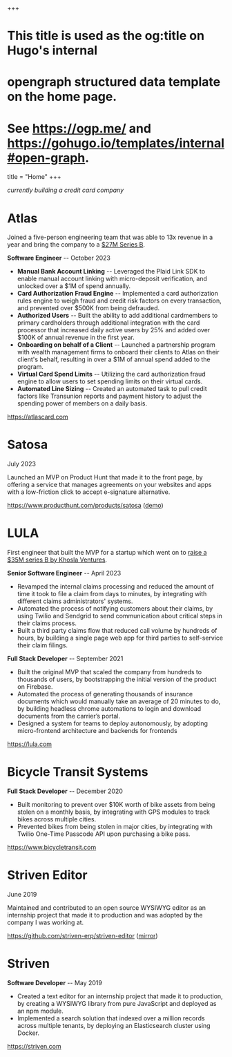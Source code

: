 +++
# This title is used as the og:title on Hugo's internal
# opengraph structured data template on the home page.
# See https://ogp.me/ and https://gohugo.io/templates/internal#open-graph.
title = "Home"
+++

*currently building a credit card company*

# Atlas

Joined a five-person engineering team that was able to 13x revenue in a year and bring the company to a [$27M Series B](https://www.prnewswire.com/news-releases/atlas-card-raises-fresh-capital-and-announces-major-company-milestones-302328649.html).

**Software Engineer** -- October 2023

- **Manual Bank Account Linking** -- Leveraged the Plaid Link SDK to enable manual account linking with micro-deposit verification, and unlocked over a $1M of spend annually.
- **Card Authorization Fraud Engine** -- Implemented a card authorization rules engine to weigh fraud and credit risk factors on every transaction, and prevented over $500K from being defrauded.
- **Authorized Users** -- Built the ability to add additional cardmembers to primary cardholders through additional integration with the card processor that increased daily active users by 25% and added over $100K of annual revenue in the first year.
- **Onboarding on behalf of a Client** -- Launched a partnership program with wealth management firms to onboard their clients to Atlas on their client's behalf, resulting in over a $1M of annual spend added to the program.
- **Virtual Card Spend Limits** -- Utilizing the card authorization fraud engine to allow users to set spending limits on their virtual cards.
- **Automated Line Sizing** -- Created an automated task to pull credit factors like Transunion reports and payment history to adjust the spending power of members on a daily basis.

https://atlascard.com

# Satosa

July 2023

Launched an MVP on Product Hunt that made it to the front page, by offering a service that manages agreements on your websites and apps with a low-friction click to accept e-signature alternative.

https://www.producthunt.com/products/satosa ([demo](https://youtu.be/IpOJEfsZC9Q))

# LULA

First engineer that built the MVP for a startup which went on to [raise a $35M series B by Khosla Ventures](https://techcrunch.com/2023/08/03/meet-lula-a-startup-that-aims-to-be-the-stripe-for-insurance-and-just-raised-35-5m/).

**Senior Software Engineer** -- April 2023

- Revamped the internal claims processing and reduced the amount of time it took to file a claim from days to minutes, by integrating with different claims administrators' systems.
- Automated the process of notifying customers about their claims, by using Twilio and Sendgrid to send communication about critical steps in their claims process.
- Built a third party claims flow that reduced call volume by hundreds of hours, by building a single page web app for third parties to self-service their claim filings.

**Full Stack Developer** -- September 2021

- Built the original MVP that scaled the company from hundreds to thousands of users, by bootstrapping the initial version of the product on Firebase.
- Automated the process of generating thousands of insurance documents which would manually take an average of 20 minutes to do, by building headless chrome automations to login and download documents from the carrier’s portal.
- Designed a system for teams to deploy autonomously, by adopting micro-frontend architecture and backends for frontends

https://lula.com

# Bicycle Transit Systems

**Full Stack Developer** -- December 2020

- Built monitoring to prevent over $10K worth of bike assets from being stolen on a monthly basis, by integrating with GPS modules to track bikes across multiple cities.
- Prevented bikes from being stolen in major cities, by integrating with Twilio One-Time Passcode API upon purchasing a bike pass.

https://www.bicycletransit.com

# Striven Editor

June 2019

Maintained and contributed to an open source WYSIWYG editor as an internship project that made it to production and was adopted by the company I was working at.

https://github.com/striven-erp/striven-editor ([mirror](https://github.com/unitehenry/striven-editor))

# Striven

**Software Developer** -- May 2019

- Created a text editor for an internship project that made it to production, by creating a WYSIWYG library from pure JavaScript and deployed as an npm module.
- Implemented a search solution that indexed over a million records across multiple tenants, by deploying an Elasticsearch cluster using Docker.

https://striven.com
